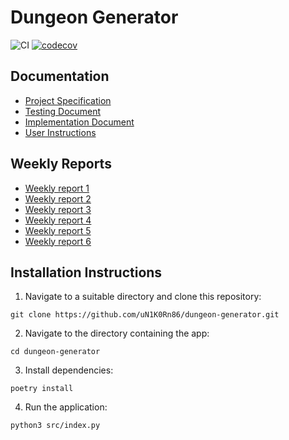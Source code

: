 # Dungeon Generator

![CI](https://github.com/uN1K0Rn86/dungeon-generator/workflows/CI/badge.svg)
[![codecov](https://codecov.io/gh/uN1K0Rn86/dungeon-generator/graph/badge.svg?token=MS4VHFA85E)](https://codecov.io/gh/uN1K0Rn86/dungeon-generator)

## Documentation

- [Project Specification](https://github.com/uN1K0Rn86/dungeon-generator/blob/main/documentation/project_specification.md)
- [Testing Document](https://github.com/uN1K0Rn86/dungeon-generator/blob/main/documentation/testing_document.md)
- [Implementation Document](https://github.com/uN1K0Rn86/dungeon-generator/blob/main/documentation/implementation_document.md)
- [User Instructions](https://github.com/uN1K0Rn86/dungeon-generator/blob/main/documentation/user_instructions.md)

## Weekly Reports

- [Weekly report 1](https://github.com/uN1K0Rn86/dungeon-generator/blob/main/documentation/Weekly_reports/weekly_report_1.md)
- [Weekly report 2](https://github.com/uN1K0Rn86/dungeon-generator/blob/main/documentation/Weekly_reports/weekly_report_2.md)
- [Weekly report 3](https://github.com/uN1K0Rn86/dungeon-generator/blob/main/documentation/Weekly_reports/weekly_report_3.md)
- [Weekly report 4](https://github.com/uN1K0Rn86/dungeon-generator/blob/main/documentation/Weekly_reports/weekly_report_4.md)
- [Weekly report 5](https://github.com/uN1K0Rn86/dungeon-generator/blob/main/documentation/Weekly_reports/weekly_report_5.md)
- [Weekly report 6](https://github.com/uN1K0Rn86/dungeon-generator/blob/main/documentation/Weekly_reports/weekly_report_6.md)

## Installation Instructions

1. Navigate to a suitable directory and clone this repository:
```
git clone https://github.com/uN1K0Rn86/dungeon-generator.git
```

2. Navigate to the directory containing the app:
```
cd dungeon-generator
```

3. Install dependencies:
```
poetry install
```

4. Run the application:
```
python3 src/index.py
```